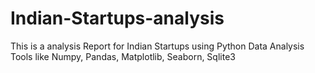 # Indian-Startups-analysis
This is a analysis Report for Indian Startups using Python Data Analysis Tools like Numpy, Pandas, Matplotlib, Seaborn, Sqlite3
